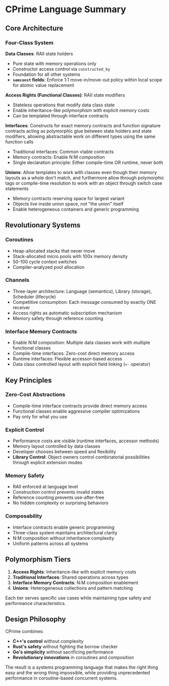 # CPrime Language Summary

## Core Architecture

### Four-Class System

**Data Classes**: RAII state holders
- Pure state with memory operations only
- Constructor access control via `constructed_by`
- Foundation for all other systems
- **`semconst` fields**: Enforce 1:1 move-in/move-out policy within local scope for atomic value replacement

**Access Rights (Functional Classes)**: RAII state modifiers
- Stateless operations that modify data class state
- Enable inheritance-like polymorphism with explicit memory costs
- Can be templated through interface contracts

**Interfaces**: Constructs for exact memory contracts and function signature contracts acting as polymorphic glue between state holders and state modifiers, allowing abstractable work on different types using the same function calls
- Traditional interfaces: Common vtable contracts
- Memory contracts: Enable N:M composition
- Single declaration principle: Either compile-time OR runtime, never both

**Unions**: Allow templates to work with classes even though their memory layouts as a whole don't match, and furthermore allow through polymorphic tags or compile-time resolution to work with an object through switch case statements
- Memory contracts reserving space for largest variant
- Objects live inside union space, not "the union" itself
- Enable heterogeneous containers and generic programming

## Revolutionary Systems

### Coroutines
- Heap-allocated stacks that never move
- Stack-allocated micro pools with 100x memory density
- 50-100 cycle context switches
- Compiler-analyzed pool allocation

### Channels
- Three-layer architecture: Language (semantics), Library (storage), Scheduler (lifecycle)
- Competitive consumption: Each message consumed by exactly ONE receiver
- Access rights as automatic subscription mechanism
- Memory safety through reference counting

### Interface Memory Contracts
- Enable N:M composition: Multiple data classes work with multiple functional classes
- Compile-time interfaces: Zero-cost direct memory access
- Runtime interfaces: Flexible accessor-based access
- Data class controlled layout with explicit field linking (`<-` operator)

## Key Principles

### Zero-Cost Abstractions
- Compile-time interface contracts provide direct memory access
- Functional classes enable aggressive compiler optimizations
- Pay only for what you use

### Explicit Control
- Performance costs are visible (runtime interfaces, accessor methods)
- Memory layout controlled by data classes
- Developer chooses between speed and flexibility
- **Library Control**: Object owners control combinatorial possibilities through explicit extension modes

### Memory Safety
- RAII enforced at language level
- Construction control prevents invalid states
- Reference counting prevents use-after-free
- No hidden complexity or surprising behaviors

### Composability
- Interface contracts enable generic programming
- Three-class system maintains architectural clarity
- N:M composition without inheritance complexity
- Uniform patterns across all systems

## Polymorphism Tiers

1. **Access Rights**: Inheritance-like with explicit memory costs
2. **Traditional Interfaces**: Shared operations across types
3. **Interface Memory Contracts**: N:M composition enablement
4. **Unions**: Heterogeneous collections and pattern matching

Each tier serves specific use cases while maintaining type safety and performance characteristics.

## Design Philosophy

CPrime combines:
- **C++'s control** without complexity
- **Rust's safety** without fighting the borrow checker  
- **Go's simplicity** without sacrificing performance
- **Revolutionary innovations** in coroutines and composition

The result is a systems programming language that makes the right thing easy and the wrong thing impossible, while providing unprecedented performance in coroutine-based concurrent systems.